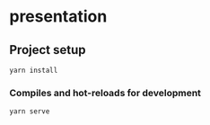 # presentation

## Project setup
```
yarn install
```

### Compiles and hot-reloads for development
```
yarn serve
```

